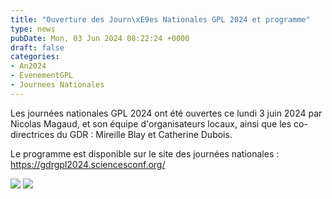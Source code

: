 ```yaml
---
title: "Ouverture des Journ\xE9es Nationales GPL 2024 et programme"
type: news
pubDate: Mon, 03 Jun 2024 08:22:24 +0000
draft: false
categories:
- An2024
- EvenementGPL
- Journees Nationales
---
```


Les journées nationales GPL 2024 ont été ouvertes ce lundi 3 juin 2024 par Nicolas Magaud, et son équipe d'organisateurs locaux, ainsi que les co-directrices du GDR : Mireille Blay et Catherine Dubois.

Le programme est disponible sur le site des journées nationales : <https://gdrgpl2024.sciencesconf.org/>

![](https://gdr-gpl.cnrs.fr/sites/default/files/imagesGPL/JourneesNationales/JourneesNationales2024/GPL2024Ouverture1.JPG) ![](https://gdr-gpl.cnrs.fr/sites/default/files/imagesGPL/JourneesNationales/JourneesNationales2024/GPL2024Ouverture2.JPG)
